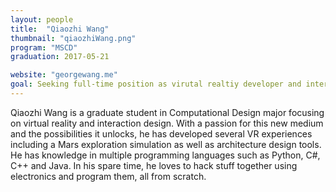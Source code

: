 ```yaml
---
layout: people
title:  "Qiaozhi Wang"
thumbnail: "qiaozhiWang.png"
program: "MSCD"
graduation: 2017-05-21

website: "georgewang.me"
goal: Seeking full-time position as virutal realtiy developer and interaction designer.
---
```

Qiaozhi Wang is a graduate student in Computational Design major focusing on virtual reality and interaction design. With a passion for this new medium and the possibilities it unlocks, he has developed several VR experiences including a Mars exploration simulation as well as architecture design tools. He has knowledge in multiple programming languages such as Python, C#, C++ and Java. In his spare time, he loves to hack stuff together using electronics and program them, all from scratch.
